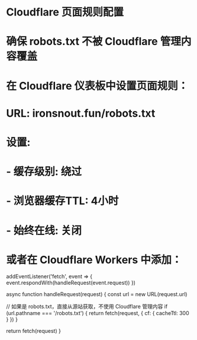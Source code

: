 # Cloudflare 页面规则配置
# 确保 robots.txt 不被 Cloudflare 管理内容覆盖

# 在 Cloudflare 仪表板中设置页面规则：
# URL: ironsnout.fun/robots.txt
# 设置: 
#   - 缓存级别: 绕过
#   - 浏览器缓存TTL: 4小时
#   - 始终在线: 关闭

# 或者在 Cloudflare Workers 中添加：
addEventListener('fetch', event => {
  event.respondWith(handleRequest(event.request))
})

async function handleRequest(request) {
  const url = new URL(request.url)
  
  // 如果是 robots.txt，直接从源站获取，不使用 Cloudflare 管理内容
  if (url.pathname === '/robots.txt') {
    return fetch(request, { cf: { cacheTtl: 300 } })
  }
  
  return fetch(request)
}